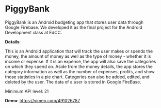 # PiggyBank
PiggyBank is an Android budgeting app that stores user data through Google Firebase. We developed it as the final project for the Android Development class at EdCC.

**Details**:

This is an Android application that will track the user makes or spends the money, the amount of money as well as the type of money - whether it is income or expense. If it is an expense, the app will also save the categories on which they spend on. Aside from the money details, the app stores the category information as well as the number of expenses, profits, and show those statistics in a pie chart. Categories can also be added, edited, and deleted by the user. The data of a user is stored in Google FireBase.

Minimum API level: 21

**Demo**: 
https://vimeo.com/491026787
